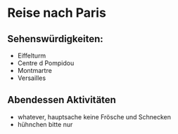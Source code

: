 # Reise nach Paris

## Sehenswürdigkeiten:
- Eiffelturm
- Centre d Pompidou
- Montmartre
- Versailles

## Abendessen Aktivitäten
- whatever, hauptsache keine Frösche und Schnecken
- hühnchen bitte nur